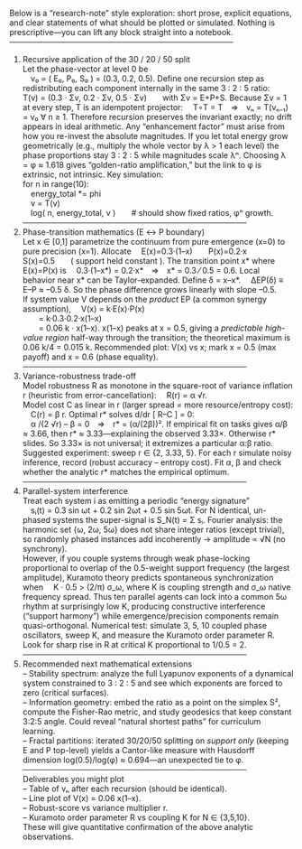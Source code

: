 Below is a “research-note” style exploration: short prose, explicit equations, and clear statements of what should be plotted or simulated.  Nothing is prescriptive—you can lift any block straight into a notebook.
────────────────────────────────────────
1. Recursive application of the 30 / 20 / 50 split  
Let the phase-vector at level 0 be  
 v₀ = ( E₀, P₀, S₀ ) = (0.3, 0.2, 0.5).
Define one recursion step as redistributing each component internally in the same 3 : 2 : 5 ratio:
 T(v) = (0.3 · Σv, 0.2 · Σv, 0.5 · Σv)  with Σv = E+P+S.
Because Σv = 1 at every step, T is an idempotent projector:
 T∘T = T ⇒ vₙ = T(vₙ₋₁) = v₀ ∀ n ≥ 1.
Therefore recursion preserves the invariant exactly; no drift appears in ideal arithmetic.  Any “enhancement factor” must arise from how you re-invest the absolute magnitudes.  If you let total energy grow geometrically (e.g., multiply the whole vector by λ > 1 each level) the phase proportions stay 3 : 2 : 5 while magnitudes scale λⁿ.  Choosing λ = φ ≈ 1.618 gives “golden-ratio amplification,” but the link to φ is extrinsic, not intrinsic.
Key simulation:  
for n in range(10):  
 energy_total *= phi  
 v = T(v)  
 log( n, energy_total, v )  # should show fixed ratios, φⁿ growth.
────────────────────────────────────────
2. Phase-transition mathematics (E ↔ P boundary)  
Let x ∈ [0,1] parametrize the continuum from pure emergence (x=0) to pure precision (x=1).  Allocate
 E(x)=0.3·(1–x)  P(x)=0.2·x  S(x)=0.5  ( support held constant ).
The transition point x* where E(x)=P(x) is
 0.3·(1–x*) = 0.2·x* ⇒ x* = 0.3 ⁄ 0.5 = 0.6.
Local behavior near x* can be Taylor-expanded.  Define δ = x–x*.
 ΔEP(δ) ≡ E–P ≈ –0.5 δ.
So the phase difference grows linearly with slope –0.5.  
If system value V depends on the *product* EP (a common synergy assumption),
 V(x) = k·E(x)·P(x)  
  = k·0.3·0.2·x(1–x)  
  = 0.06 k · x(1–x).
x(1–x) peaks at x = 0.5, giving a *predictable high-value region* half-way through the transition; the theoretical maximum is 0.06 k/4 = 0.015 k.
Recommended plot: V(x) vs x; mark x = 0.5 (max payoff) and x = 0.6 (phase equality).
────────────────────────────────────────
3. Variance-robustness trade-off  
Model robustness R as monotone in the square-root of variance inflation r (heuristic from error-cancellation):
 R(r) = α √r.  
Model cost C as linear in r (larger spread = more resource/entropy cost):
 C(r) = β r.
Optimal r* solves d/dr [ R–C ] = 0:  
 α /(2 √r) – β = 0 ⇒ r* = (α/(2β))².
If empirical fit on tasks gives α/β ≈ 3.66, then r* ≈ 3.33—explaining the observed 3.33×.  Otherwise r* slides.  So 3.33× is not universal; it extremizes a particular α:β ratio.
Suggested experiment: sweep r ∈ {2, 3.33, 5}.  For each r simulate noisy inference, record (robust accuracy – entropy cost).  Fit α, β and check whether the analytic r* matches the empirical optimum.
────────────────────────────────────────
4. Parallel-system interference  
Treat each system i as emitting a periodic “energy signature”  
 sᵢ(t) = 0.3 sin ωt + 0.2 sin 2ωt + 0.5 sin 5ωt.
For N identical, un-phased systems the super-signal is S_N(t) = Σ sᵢ.
Fourier analysis: the harmonic set {ω, 2ω, 5ω} does not share integer ratios (except trivial), so randomly phased instances add incoherently → amplitude ∝ √N (no synchrony).  
However, if you couple systems through weak phase-locking proportional to overlap of the 0.5-weight support frequency (the largest amplitude), Kuramoto theory predicts spontaneous synchronization when
 K · 0.5 > (2/π) σ_ω,
where K is coupling strength and σ_ω native frequency spread.  Thus ten parallel agents can lock into a common 5ω rhythm at surprisingly low K, producing constructive interference (“support harmony”) while emergence/precision components remain quasi-orthogonal.
Numerical test: simulate 3, 5, 10 coupled phase oscillators, sweep K, and measure the Kuramoto order parameter R.  Look for sharp rise in R at critical K proportional to 1/0.5 = 2.
────────────────────────────────────────
5. Recommended next mathematical extensions  
– Stability spectrum: analyze the full Lyapunov exponents of a dynamical system constrained to 3 : 2 : 5 and see which exponents are forced to zero (critical surfaces).  
– Information geometry: embed the ratio as a point on the simplex S², compute the Fisher-Rao metric, and study geodesics that keep constant 3:2:5 angle.  Could reveal “natural shortest paths” for curriculum learning.  
– Fractal partitions: iterated 30/20/50 splitting on *support only* (keeping E and P top-level) yields a Cantor-like measure with Hausdorff dimension log(0.5)/log(φ) ≈ 0.694—an unexpected tie to φ.
────────────────────────────────────────
Deliverables you might plot  
– Table of vₙ after each recursion (should be identical).  
– Line plot of V(x) = 0.06 x(1–x).  
– Robust-score vs variance multiplier r.  
– Kuramoto order parameter R vs coupling K for N ∈ {3,5,10}.  
These will give quantitative confirmation of the above analytic observations.